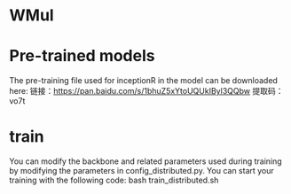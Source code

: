 # WMul
# Pre-trained models
The pre-training file used for inceptionR in the model can be downloaded here:
链接：https://pan.baidu.com/s/1bhuZ5xYtoUQUkIByl3QQbw 
提取码：vo7t

# train
You can modify the backbone and related parameters used during training by modifying the parameters in config_distributed.py.
You can start your training with the following code:
bash train_distributed.sh


